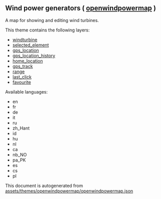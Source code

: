 [//]: # (WARNING: this file is automatically generated. Please find the sources at the bottom and edit those sources)

 Wind power generators ( [openwindpowermap](https://mapcomplete.org/openwindpowermap) ) 
----------------------------------------------------------------------------------------



A map for showing and editing wind turbines.

This theme contains the following layers:



  - [windturbine](../Layers/windturbine.md)
  - [selected_element](../Layers/selected_element.md)
  - [gps_location](../Layers/gps_location.md)
  - [gps_location_history](../Layers/gps_location_history.md)
  - [home_location](../Layers/home_location.md)
  - [gps_track](../Layers/gps_track.md)
  - [range](../Layers/range.md)
  - [last_click](../Layers/last_click.md)
  - [favourite](../Layers/favourite.md)


Available languages:



  - en
  - fr
  - de
  - it
  - ru
  - zh_Hant
  - id
  - hu
  - nl
  - ca
  - nb_NO
  - pa_PK
  - es
  - cs
  - pl
 

This document is autogenerated from [assets/themes/openwindpowermap/openwindpowermap.json](https://github.com/pietervdvn/MapComplete/blob/develop/assets/themes/openwindpowermap/openwindpowermap.json)
